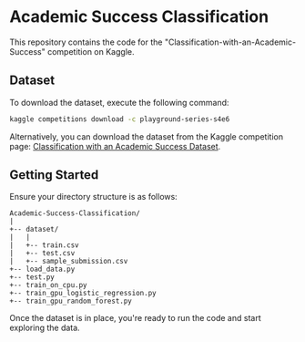 # Academic Success Classification
This repository contains the code for the "Classification-with-an-Academic-Success" competition on Kaggle.
## Dataset
To download the dataset, execute the following command:
```bash
kaggle competitions download -c playground-series-s4e6
```
Alternatively, you can download the dataset from the Kaggle competition page: [Classification with an Academic Success Dataset](https://www.kaggle.com/competitions/playground-series-s4e6/data).
## Getting Started
Ensure your directory structure is as follows:
```
Academic-Success-Classification/
|
+-- dataset/
|   |
|   +-- train.csv
|   +-- test.csv
|   +-- sample_submission.csv
+-- load_data.py
+-- test.py
+-- train_on_cpu.py
+-- train_gpu_logistic_regression.py
+-- train_gpu_random_forest.py
```
Once the dataset is in place, you're ready to run the code and start exploring the data.
